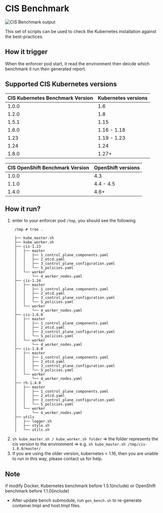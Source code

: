 # CIS Benchmark

![CIS Benchmark output](https://raw.githubusercontent.com/neuvector/kubernetes-cis-benchmark/master/bench.png "CIS Benchmark output")

This set of scripts can be used to check the Kubernetes installation against the best-practices.


## How it trigger
When the enforcer pod start, it read the environment then deicde which benchmark it run then generated report.

## Supported CIS Kubernetes versions
| CIS Kubernetes Benchmark Version | Kubernetes versions |
|---|---|
| 1.0.0 | 1.6 |
| 1.2.0 | 1.8 |
| 1.5.1 | 1.15 |
| 1.6.0 | 1.16 - 1.18 |
| 1.23 | 1.19 - 1.23 |
| 1.24 | 1.24 |
| 1.8.0 | 1.27+ |

| CIS OpenShift Benchmark Version | OpenShift versions |
|---|---|
| 1.0.0 | 4.3 |
| 1.1.0 | 4.4 - 4.5 |
| 1.4.0 | 4.6+ |

## How it run?
1. enter to your enforcer pod ```/tmp```, you should see the following
   ``` shell
    /tmp # tree .

    ├── kube_master.sh
    ├── kube_worker.sh
    ├── cis-1.23
    │   ├── master
    │   │   ├── 1_control_plane_components.yaml
    │   │   ├── 2_etcd.yaml
    │   │   ├── 3_control_plane_configuration.yaml
    │   │   └── 5_policies.yaml
    │   └── worker
    │       └── 4_worker_nodes.yaml
    ├── cis-1.24
    │   ├── master
    │   │   ├── 1_control_plane_components.yaml
    │   │   ├── 2_etcd.yaml
    │   │   ├── 3_control_plane_configuration.yaml
    │   │   └── 5_policies.yaml
    │   └── worker
    │       └── 4_worker_nodes.yaml
    ├── cis-1.6.0
    │   ├── master
    │   │   ├── 1_control_plane_components.yaml
    │   │   ├── 2_etcd.yaml
    │   │   ├── 3_control_plane_configuration.yaml
    │   │   └── 5_policies.yaml
    │   └── worker
    │       └── 4_worker_nodes.yaml
    ├── cis-1.8.0
    │   ├── master
    │   │   ├── 1_control_plane_components.yaml
    │   │   ├── 2_etcd.yaml
    │   │   ├── 3_control_plane_configuration.yaml
    │   │   └── 5_policies.yaml
    │   └── worker
    │       └── 4_worker_nodes.yaml
    ├── rh-1.4.0
    │   ├── master
    │   │   ├── 1_control_plane_components.yaml
    │   │   ├── 2_etcd.yaml
    │   │   ├── 3_control_plane_configuration.yaml
    │   │   └── 5_policies.yaml
    │   └── worker
    │       └── 4_worker_nodes.yaml
    ├── utils
    │   ├── logger.sh
    │   ├── style.sh
    │   └── utils.sh
   ```
2. ```sh kube_master.sh / kube_worker.sh folder``` => the folder represents the cis version to the environment => e.g. ```sh kube_master.sh /tmp/cis-1.8.0/master/```
3. if you are using the older version, kubernetes < 1.16, then you are unable to run in this way, please contact us for help.

## Note
if modify Docker, Kubernetes benchmark before 1.5.1(include) or OpenShift benchmark before 1.1.0(include)
- After update bench submodule, run ```gen_bench.sh``` to re-generate container.tmpl and host.tmpl files.
